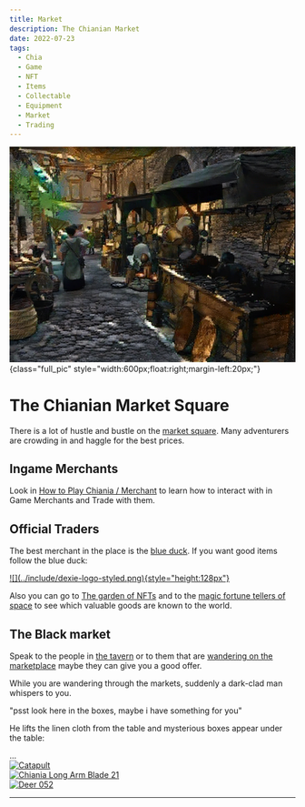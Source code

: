 ```yaml
---
title: Market
description: The Chianian Market
date: 2022-07-23
tags:
  - Chia
  - Game
  - NFT
  - Items
  - Collectable
  - Equipment
  - Market
  - Trading
---
```


![](../include/places/lores/market.jpg){class="full_pic" style="width:600px;float:right;margin-left:20px;"}
# The Chianian Market Square

There is a lot of hustle and bustle on the [market square](https://discord.com/channels/994949585657143296/997830621831368734). Many adventurers are crowding in and haggle for the best prices. 

## Ingame Merchants

Look in [How to Play Chiania / Merchant](../how_to/20_play_game.md#merchant) to learn how to interact with in Game Merchants and Trade with them.

## Official Traders

The best merchant in the place is the [blue duck](https://dexie.space/offers/col16fpva26fhdjp2echs3cr7c30gzl7qe67hu9grtsjcqldz354asjsyzp6wx/xch). If you want good items follow the blue duck:

<a href="https://dexie.space/offers/col16fpva26fhdjp2echs3cr7c30gzl7qe67hu9grtsjcqldz354asjsyzp6wx/xch" target="_blank" markdown="1">
![](../include/dexie-logo-styled.png){style="height:128px"}
</a>

Also you can go to [The garden of NFTs](https://mintgarden.io/collections/chia-inventory-col16fpva26fhdjp2echs3cr7c30gzl7qe67hu9grtsjcqldz354asjsyzp6wx) and to the [magic fortune tellers of space](https://www.spacescan.io/xch/nft/collection/col16fpva26fhdjp2echs3cr7c30gzl7qe67hu9grtsjcqldz354asjsyzp6wx) to see which valuable goods are known to the world.

## The Black market

Speak to the people in [the tavern](https://discord.com/channels/994949585657143296/995483089881026631) or to them that are [wandering on the marketplace](https://discord.com/channels/994949585657143296/997830621831368734) maybe they can give you a good offer.



While you are wandering through the markets, suddenly a dark-clad man whispers to you.

"psst look here in the boxes, maybe i have something for you"

He lifts the linen cloth from the table and mysterious boxes appear under the table:
<div id="market-messages">
...
</div>

<!-- OFFERSTART -->

<div class="market-box" onclick="flip_marketbox(event)">
  <div class="market-box-inner" name="Mysterious Box 1">
    <div class="market-box-back">
      <a class="black_market" href="../offers/catapult22_1_nft1ud00hyr3rxghm8yzwwq4ma7a9fwgxte83r825m6euz9e3wqtec6sz0vfg3_x_0.2XCH.offer"  name="Catapult">
      <img src="https://acdqa7ufkaysxhgxkys6tu4m2uv6z3lj7lxq5cvieqjoac7a.arweave.net/AIcAfoVQMSuc11Yl6dOM1Svs7W-n67_w6KqC_QS4Avg" alt="Catapult" style="width:150px;height:150px;">
      </a>
    </div>
    <div class="market-box-front">
    </div>
  </div>
</div>

<div class="market-box" onclick="flip_marketbox(event)">
  <div class="market-box-inner" name="Mysterious Box 3">
    <div class="market-box-back">
      <a class="black_market" href="../offers/chiania-long-arm-blade-21_nft10jjzr2vs37297zhaeamcgg6y7njmdelu657rkj8lmwstgu6qdhwq9dtrkm_x_0,3XCH.offer" name="Chiania Long Arm Blade 21">
      <img src="https://4u7gwejqe2ck2szl3cxemvyg6k5lgezl2r4atejhf52b224f3u.arweave.net/5T5rETAmhK1-LK9iuRlcG8rqzEyvUeAmRJy90HWuF3c" alt="Chiania Long Arm Blade 21" style="width:150px;height:150px;">
      </a>
    </div>
    <div class="market-box-front">
    </div>
  </div>
</div>

<div class="market-box" onclick="flip_marketbox(event)">
  <div class="market-box-inner" name="Mysterious Box 4">
    <div class="market-box-back">
      <a class="black_market" href="../offers/deer_052_1_nft1txxzmdpmnhtvqugfxf4apm6w6wtg3lfxq4dz2h9lf9l9q2m48h6qva4kx2_x_0,3XCH.offer" name="Deer 052">
      <img src="https://4tinwagvdgydzluzrhovn6y4d5hug5gc2fqwrg6ewhri2joqky.arweave.net/5NDbANUZsDyumYndVvs-cH09DdMLRYWibxLHijSXQVs" alt="Deer 052" style="width:150px;height:150px;">
      </a>
    </div>
    <div class="market-box-front">
    </div>
  </div>
</div>

<!-- OFFEREND -->

<hr style="clear:both">


